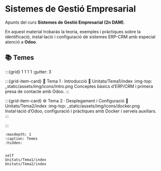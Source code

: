 # Sistemes de Gestió Empresarial

Apunts del curs **Sistemes de Gestió Empresarial (2n DAM)**.  

En aquest material trobaràs la teoria, exemples i pràctiques sobre la identificació, instal·lació i configuració de sistemes ERP-CRM amb especial atenció a **Odoo**.

## 📚 Temes

:::{grid} 1 1 1 1
:gutter: 3


:::{grid-item-card} 🏁 Tema 1 · Introducció
:link: Unitats/Tema1/index
:img-top: _static/assets/img/icons/intro.png
Conceptes bàsics d’ERP/CRM i primera presa de contacte amb Odoo.
:::

:::{grid-item-card} ⚙️ Tema 2 · Desplegament i Configuració
:link: Unitats/Tema2/index
:img-top: _static/assets/img/icons/docker.png
Instal·lació d’Odoo, configuració i pràctiques amb Docker i serveis auxiliars.
:::

:::




```{toctree}
:maxdepth: 1
:caption: Temes
:hidden:


self
Unitats/Tema1/index
Unitats/Tema2/index
```


